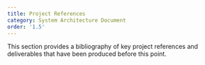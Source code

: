 ```yaml
---
title: Project References
category: System Architecture Document
order: '1.5'
---
```


This section provides a bibliography of key project references and deliverables that have been produced before this point. 
